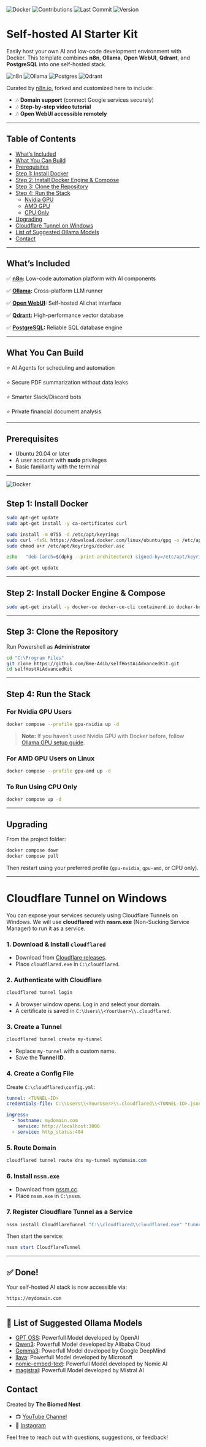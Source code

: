 ![Docker](https://img.shields.io/badge/docker-ready-blue) ![Contributions](https://img.shields.io/badge/contributions-welcome-orange) ![Last Commit](https://img.shields.io/github/last-commit/Bme-Adib/self-host-ai-advanced-kit) ![Version](https://img.shields.io/badge/version-2.0.0-green)




# Self-hosted AI Starter Kit

Easily host your own AI and low-code development environment with Docker. This template combines **n8n**, **Ollama**, **Open WebUI**, **Qdrant**, and **PostgreSQL** into one self-hosted stack.

![n8n](https://img.shields.io/badge/n8n-EA4C89?logo=n8n&logoColor=white) ![Ollama](https://img.shields.io/badge/ollama-%23000000.svg?style=for-the-badge&logo=ollama&logoColor=white) ![Postgres](https://img.shields.io/badge/PostgreSQL-4169E1?logo=postgresql&logoColor=white) ![Qdrant](https://img.shields.io/badge/Qdrant-FF4B4B?logo=qdrant&logoColor=white)

Curated by [n8n.io](https://github.com/n8n-io), forked and customized here to include:

* 🎶 **Domain support** (connect Google services securely)
* 🎶 **Step-by-step video tutorial**
* 🎶 **Open WebUI accessible remotely**



---

## Table of Contents

* [What’s Included](#whats-included)
* [What You Can Build](#what-you-can-build)
* [Prerequisites](#prerequisites)
* [Step 1: Install Docker](#step-1-install-docker)
* [Step 2: Install Docker Engine & Compose](#step-2-install-docker-engine--compose)
* [Step 3: Clone the Repository](#step-3-clone-the-repository)
* [Step 4: Run the Stack](#step-4-run-the-stack)
  * [Nvidia GPU](#for-nvidia-gpu-users)
  * [AMD GPU](#for-amd-gpu-users-on-linux)
  * [CPU Only](#to-run-using-cpu-only)
* [Upgrading](#upgrading)
* [Cloudflare Tunnel on Windows](#cloudflare-tunnel-on-windows)
* [List of Suggested Ollama Models](#-list-of-suggested-ollama-models)
* [Contact](#contact)

---

## What’s Included

✅ **[n8n](https://n8n.io/):** Low-code automation platform with AI components

✅ **[Ollama](https://ollama.com/):** Cross-platform LLM runner

✅ **[Open WebUI](https://openwebui.com/):** Self-hosted AI chat interface

✅ **[Qdrant](https://qdrant.tech/):** High-performance vector database

✅ **[PostgreSQL](https://www.postgresql.org/):** Reliable SQL database engine

---

## What You Can Build

⭐ AI Agents for scheduling and automation

⭐ Secure PDF summarization without data leaks

⭐ Smarter Slack/Discord bots

⭐ Private financial document analysis

---

## Prerequisites

* Ubuntu 20.04 or later
* A user account with **sudo** privileges
* Basic familiarity with the terminal

---
![Docker](https://img.shields.io/badge/Docker-2496ED?logo=docker&logoColor=white)
## Step 1: Install Docker

```bash
sudo apt-get update
sudo apt-get install -y ca-certificates curl

sudo install -m 0755 -d /etc/apt/keyrings
sudo curl -fsSL https://download.docker.com/linux/ubuntu/gpg -o /etc/apt/keyrings/docker.asc
sudo chmod a+r /etc/apt/keyrings/docker.asc

echo   "deb [arch=$(dpkg --print-architecture) signed-by=/etc/apt/keyrings/docker.asc] https://download.docker.com/linux/ubuntu   $(. /etc/os-release && echo \"${UBUNTU_CODENAME:-$VERSION_CODENAME}\") stable" |   sudo tee /etc/apt/sources.list.d/docker.list > /dev/null

sudo apt-get update
```

---

## Step 2: Install Docker Engine & Compose

```bash
sudo apt-get install -y docker-ce docker-ce-cli containerd.io docker-buildx-plugin docker-compose-plugin
```

---

## Step 3: Clone the Repository

Run Powershell as **Administrator**

```bash
cd "C:\Program Files"
git clone https://github.com/Bme-Adib/selfHostAiAdvancedKit.git
cd selfHostAiAdvancedKit
```

---

## Step 4: Run the Stack

### For Nvidia GPU Users

```bash
docker compose --profile gpu-nvidia up -d
```

> **Note:** If you haven’t used Nvidia GPU with Docker before, follow [Ollama GPU setup guide](https://github.com/ollama/ollama/blob/main/docs/docker.md).

### For AMD GPU Users on Linux

```bash
docker compose --profile gpu-amd up -d
```

### To Run Using CPU Only

```bash
docker compose up -d
```

---

## Upgrading

From the project folder:

```powershell
docker compose down
docker compose pull
```

Then restart using your preferred profile (`gpu-nvidia`, `gpu-amd`, or CPU only).

---

# Cloudflare Tunnel on Windows

You can expose your services securely using Cloudflare Tunnels on Windows. We will use **cloudflared** with **nssm.exe** (Non-Sucking Service Manager) to run it as a service.

### 1. Download & Install `cloudflared`

* Download from [Cloudflare releases](https://developers.cloudflare.com/cloudflare-one/connections/connect-apps/install-and-setup/installation/).
* Place `cloudflared.exe` in `C:\cloudflared`.

### 2. Authenticate with Cloudflare

```powershell
cloudflared tunnel login
```

* A browser window opens. Log in and select your domain.
* A certificate is saved in `C:\Users\\<YourUser>\\.cloudflared`.

### 3. Create a Tunnel

```powershell
cloudflared tunnel create my-tunnel
```

* Replace `my-tunnel` with a custom name.
* Save the **Tunnel ID**.

### 4. Create a Config File

Create `C:\cloudflared\config.yml`:

```yaml
tunnel: <TUNNEL-ID>
credentials-file: C:\\Users\\<YourUser>\\.cloudflared\\<TUNNEL-ID>.json

ingress:
  - hostname: mydomain.com
    service: http://localhost:3000
  - service: http_status:404
```

### 5. Route Domain

```powershell
cloudflared tunnel route dns my-tunnel mydomain.com
```

### 6. Install `nssm.exe`

* Download from [nssm.cc](https://nssm.cc/download).
* Place `nssm.exe` in `C:\nssm`.

### 7. Register Cloudflare Tunnel as a Service

```powershell
nssm install CloudflareTunnel "C:\\cloudflared\\cloudflared.exe" "tunnel run my-tunnel"
```

Then start the service:

```powershell
nssm start CloudflareTunnel
```

---

## ✅ Done!

Your self-hosted AI stack is now accessible via:

```
https://mydomain.com
```

---

## 📃 List of Suggested Ollama Models

* [GPT OSS](https://ollama.com/library/gpt-oss): Powerfull Model developed by OpenAI
* [Qwen3](https://ollama.com/library/qwen3): Powerfull Model developed by Alibaba Cloud
* [Gemma3](https://ollama.com/library/gemma3): Powerfull Model developed by Google DeepMind
* [llava](https://ollama.com/library/llava): Powerfull Model developed by Microsoft
* [nomic-embed-text](https://ollama.com/library/nomic-embed-text:latest): Powerfull Model developed by Nomic AI
* [magistral](https://ollama.com/library/magistral:latest): Powerfull Model developed by Mistral AI

## Contact

Created by **The Biomed Nest**

* 📺 [YouTube Channel](https://www.youtube.com/@TheBiomedNest)
* 📸 [Instagram](https://www.instagram.com/thebiomednest)

Feel free to reach out with questions, suggestions, or feedback!
